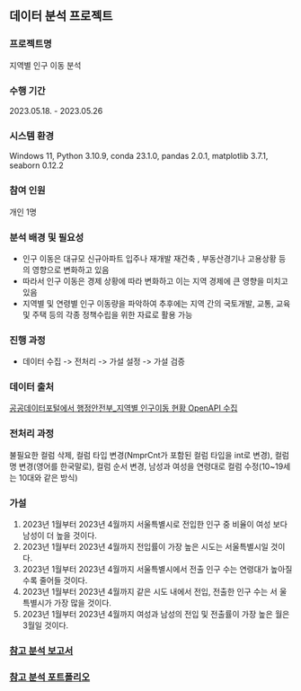 ## 데이터 분석 프로젝트

### 프로젝트명
지역별 인구 이동 분석

### 수행 기간
2023.05.18. - 2023.05.26

### 시스템 환경
Windows 11, Python 3.10.9, conda 23.1.0, pandas 2.0.1, matplotlib 3.7.1, seaborn 0.12.2

### 참여 인원 
개인 1명

### 분석 배경 및 필요성
- 인구 이동은 대규모 신규아파트 입주나 재개발 재건축 , 부동산경기나 고용상황 등의
영향으로 변화하고 있음  
- 따라서 인구 이동은 경제 상황에 따라 변화하고 이는 지역 경제에 큰 영향을 미치고 있음  
- 지역별 및 연령별 인구 이동량을 파악하여 추후에는 지역 간의 국토개발, 교통, 교육
및 주택 등의 각종 정책수립을 위한 자료로 활용 가능  

### 진행 과정
- 데이터 수집 -> 전처리 -> 가설 설정 -> 가설 검증

### 데이터 출처
[공공데이터포털에서 행정안전부_지역별 인구이동 현황 OpenAPI 수집](https://www.data.go.kr/tcs/dss/selectApiDataDetailView.do?publicDataPk=15108093)

### 전처리 과정
불필요한 컬럼 삭제, 컬럼 타입 변경(NmprCnt가 포함된 컬럼 타입을 int로 변경), 컬럼명 변경(영어를 한국말로), 컬럼 순서 변경, 남성과 여성을 연령대로 컬럼 수정(10~19세는 10대와 같은 방식)

### 가설 
1. 2023년 1월부터 2023년 4월까지 서울특별시로 전입한 인구 중 비율이 여성
보다 남성이 더 높을 것이다.
2. 2023년 1월부터 2023년 4월까지 전입률이 가장 높은 시도는 서울특별시일
것이다.
3. 2023년 1월부터 2023년 4월까지 서울특별시에서 전출 인구 수는 연령대가
높아질수록 줄어들 것이다.
4. 2023년 1월부터 2023년 4월까지 같은 시도 내에서 전입, 전출한 인구 수는 서
울특별시가 가장 많을 것이다.
5. 2023년 1월부터 2023년 4월까지 여성과 남성의 전입 및 전출률이 가장 높은
월은 3월일 것이다.

### [참고 분석 보고서](https://github.com/mj0718/python-project/blob/main/%EB%8D%B0%EC%9D%B4%ED%84%B0%20%EC%88%98%EC%A7%91%20%EA%B3%84%ED%9A%8D%20%EB%B0%8F%20%EB%B3%B4%EA%B3%A0%EC%84%9C.pdf)

### [참고 분석 포트폴리오](https://github.com/mj0718/python-project/blob/main/%EB%8D%B0%EC%9D%B4%ED%84%B0%EB%B6%84%EC%84%9D_%ED%8F%AC%ED%8A%B8%ED%8F%B4%EB%A6%AC%EC%98%A4.pdf)
